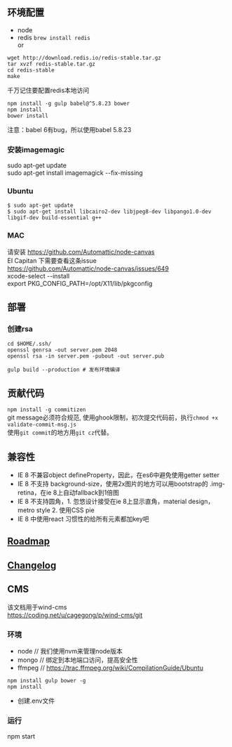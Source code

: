 ## 环境配置
- node
- redis
`brew install redis`  
or  
```
wget http://download.redis.io/redis-stable.tar.gz
tar xvzf redis-stable.tar.gz
cd redis-stable
make
```
千万记住要配置redis本地访问  

```
npm install -g gulp babel@^5.8.23 bower
npm install
bower install
```
注意：babel 6有bug，所以使用babel 5.8.23  


### 安装imagemagic
sudo apt-get update  
sudo apt-get install imagemagick --fix-missing

### Ubuntu
```
$ sudo apt-get update 
$ sudo apt-get install libcairo2-dev libjpeg8-dev libpango1.0-dev libgif-dev build-essential g++
```

### MAC
请安装 https://github.com/Automattic/node-canvas  
EI Capitan 下需要查看这条issue  
https://github.com/Automattic/node-canvas/issues/649  
xcode-select --install  
export PKG_CONFIG_PATH=/opt/X11/lib/pkgconfig  

## 部署
### 创建rsa  
```
cd $HOME/.ssh/
openssl genrsa -out server.pem 2048
openssl rsa -in server.pem -pubout -out server.pub
```
```
gulp build --production # 发布环境编译

```

## 贡献代码
`npm install -g commitizen`  
git message必须符合规范, 使用ghook限制，初次提交代码前，执行`chmod +x validate-commit-msg.js`  
使用`git commit`的地方用`git cz`代替。


## 兼容性
- IE 8 不兼容object defineProperty，因此，在es6中避免使用getter setter
- IE 8 不支持 background-size，使用2x图片的地方可以用bootstrap的 .img-retina，在ie 8上自动fallback到1倍图
- IE 8 不支持圆角，1. 忽悠设计接受在ie 8上显示直角，material design， metro style 2. 使用CSS pie
- IE 8 中使用react 习惯性的给所有元素都加key吧

## [Roadmap](./Roadmap.md)

## [Changelog](./Changelog.md)


## CMS
该文档用于wind-cms  
https://coding.net/u/cagegong/p/wind-cms/git  
### 环境
- node // 我们使用nvm来管理node版本
- mongo // 绑定到本地端口访问，提高安全性
- ffmpeg // https://trac.ffmpeg.org/wiki/CompilationGuide/Ubuntu
```
npm install gulp bower -g
npm install
```
- 创建.env文件
### 运行
npm start

